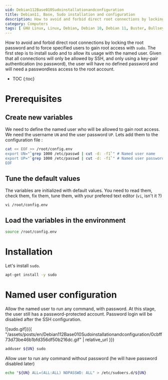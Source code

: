```yaml
---
uid: Debian112Base010Sudoinstallationandconfiguration
title: Debian11, Base, Sudo installation and configuration
description: How to avoid and forbid direct root connections by locking the root password and to force specified users to gain root access with `sudo`. The first step is to install sudo and to allow its usage with the named user. Given that all connections will only be allowed by SSH, and only using a key-pair authentication (no password), the user will have no defined password and will need a passwordless access to the root account.
category: Computers
tags: [ GNU Linux, Linux, Debian, Debian 10, Debian 11, Buster, Bullseye, Server, Installation, Sudo, Security, Passwordless, Password ]
---
```


How to avoid and forbid direct root connections by locking the root password and to force specified users to gain root access with `sudo`. The first step is to install sudo and to allow its usage with the named user. Given that all connections will only be allowed by SSH, and only using a key-pair authentication (no password), the user will have no defined password and will need a passwordless access to the root account.

* TOC
{:toc}

# Prerequisites

## Create new variables

We need to define the named user who will be allowed to gain root access. We need the username `UN` and the user password `UP`. Lets add them to the configuration file :
```bash
cat << EOF >> /root/config.env
export UN="`grep 1000 /etc/passwd | cut -d: -f1`" # Named user name
export UP="`grep 1000 /etc/passwd | cut -d: -f1`" # Named user password
EOF
```

## Tune the default values

The variables are initialized with default values. You need to read them, check them, fix them, tune them, with your prefered text editor (`vi`, isn't it ?)
```
vi /root/config.env
```

## Load the variables in the environment

```bash
source /root/config.env
```

# Installation

Let's install `sudo`.
```bash
apt-get install -y sudo
```

# Named user configuration

Allow the named user to run any command, with password. At this stage, the user still has a password-protected account. Password login will be disabled after the SSH configuration.

![sudo.gif]({{ "/assets/posts/en/Debian112Base010Sudoinstallationandconfiguration/0cbff73d73be46b1bfd356df50b216dc.gif" | relative_url }})

```bash
adduser ${UN} sudo
```

Allow user to run any command without password (he will have password disabled later)
```bash
echo "${UN} ALL=(ALL:ALL) NOPASSWD: ALL" > /etc/sudoers.d/${UN}
```

